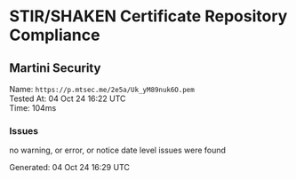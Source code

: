 # STIR/SHAKEN Certificate Repository Compliance

## Martini Security

Name: `https://p.mtsec.me/2e5a/Uk_yM89nuk6O.pem`\
Tested At: 04 Oct 24 16:22 UTC\
Time: 104ms

### Issues

no warning, or error, or notice date level issues were found

Generated: 04 Oct 24 16:29 UTC